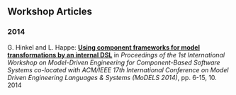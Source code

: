 Workshop Articles
---

### 2014
G. Hinkel and L. Happe: **[Using component frameworks for model transformations by an internal DSL](http://ceur-ws.org/Vol-1281/1.pdf)** in _Proceedings of the 1st International Workshop on Model-Driven Engineering for Component-Based Software Systems co-located with ACM/IEEE 17th International Conference on Model Driven Engineering Languages & Systems (MoDELS 2014)_, pp. 6-15, 10. 2014

